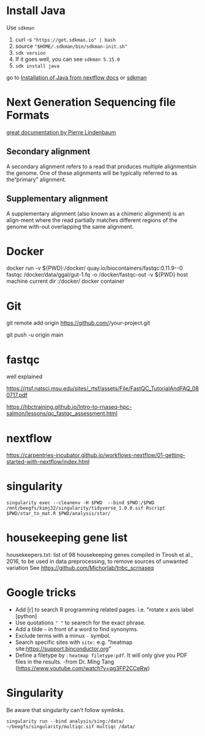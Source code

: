 # Install Java
Use `sdkman`
1. curl -s `"https://get.sdkman.io" | bash`
2. source `"$HOME/.sdkman/bin/sdkman-init.sh"`
3. `sdk version`
4. If it goes well, you can see `sdkman 5.15.0`
5. `sdk install java`

go to [Installation of Java from nextflow docs](https://www.nextflow.io/docs/latest/getstarted.html) or [sdkman](https://sdkman.io/install)

# Next Generation Sequencing file Formats

[great documentation by Pierre Lindenbaum
](https://www.slideshare.net/lindenb/next-generation-sequencing-file-formats-2017)

## Secondary alignment
A secondary alignment refers to a read that produces multiple alignmentsin the genome. One of these alignments will be typically referred to as the“primary” alignment.

## Supplementary alignment
A supplementary alignment (also known as a chimeric alignment) is an align-ment where the read partially matches different regions of the genome with-out overlapping the same alignment.

# Docker
docker run -v ${PWD}:/docker/ quay.io/biocontainers/fastqc:0.11.9--0 fastqc /docker/data/ggal/gut-1.fq -o /docker/fastqc-out
-v ${PWD} host machine current dir
:/docker/ docker container

# Git
git remote add origin https://github.com/<your-github-username>/your-project.git

git push -u origin main

# fastqc

well explained

https://rtsf.natsci.msu.edu/sites/_rtsf/assets/File/FastQC_TutorialAndFAQ_080717.pdf

https://hbctraining.github.io/Intro-to-rnaseq-hpc-salmon/lessons/qc_fastqc_assessment.html


# nextflow

https://carpentries-incubator.github.io/workflows-nextflow/01-getting-started-with-nextflow/index.html

# singularity
```
singularity exec --cleanenv -H $PWD  --bind $PWD:/$PWD /mnt/beegfs/kimj32/singularity/tidyverse_1.0.0.sif Rscript $PWD/star_to_mat.R $PWD/analysis/star/
```

# housekeeping gene list
housekeepers.txt: list of 98 housekeeping genes compiled in Tirosh et al., 2016, to be used in data preprocessing, to remove sources of unwanted variation
See https://github.com/Michorlab/tnbc_scrnaseq

# Google tricks
- Add [r] to search R programming related pages. i.e. "rotate x axis label [python]
- Use quotations `" "` to searech for the exact phrase.
- Add a tilde `~` in front of a word to find synonyms.
- Exclude terms with a minux `-` symbol.
- Search specific sites with `site:` e.g. "heatmap site:https://support.binconductor.org"
- Define a filetype by : `heatmap filetype:pdf`. It will only give you PDF files in the results. -from Dr. Ming Tang (https://www.youtube.com/watch?v=qg3FP2CCeRw)

# Singularity
Be aware that singularity can't follow symlinks.

`singularity run --bind analysis/sing:/data/ ~/beegfs/singularity/multiqc.sif multiqc /data/`